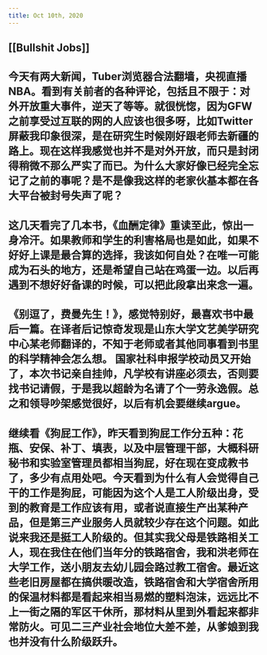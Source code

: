 ```yaml
---
title: Oct 10th, 2020
---
```


## [[Bullshit Jobs]]
## 今天有两大新闻，Tuber浏览器合法翻墙，央视直播NBA。看到有关前者的各种评论，包括且不限于：对外开放重大事件，逆天了等等。就很恍惚，因为GFW之前享受过互联的网的人应该也很多呀，比如Twitter屏蔽我印象很深，是在研究生时候刚好跟老师去新疆的路上。现在这样我感觉也并不是对外开放，而只是封闭得稍微不那么严实了而已。为什么大家好像已经完全忘记了之前的事呢？是不是像我这样的老家伙基本都在各大平台被封号失声了呢？
## 这几天看完了几本书，《血酬定律》重读至此，惊出一身冷汗。如果教师和学生的利害格局也是如此，如果不好好上课是最合算的选择，我该如何自处？在唯一可能成为石头的地方，还是希望自己站在鸡蛋一边。以后再遇到不想好好备课的时候，可以把此段拿出来念一遍。
## 《别逗了，费曼先生！》，感觉特别好，最喜欢书中最后一篇。在译者后记惊奇发现是山东大学文艺美学研究中心某老师翻译的，不知于老师或者其他同事看到书里的科学精神会怎么想。 国家社科申报学校动员又开始了，本次书记亲自挂帅，凡学校有讲座必须去，否则要找书记请假，于是我以超龄为名请了个一劳永逸假。总之和领导吵架感觉很好，以后有机会要继续argue。
## 继续看《狗屁工作》，昨天看到狗屁工作分五种：花瓶、安保、补丁、填表，以及中层管理干部，大概科研秘书和实验室管理员都相当狗屁，好在现在变成教书了，多少有点用处吧。今天看到为什么有人会觉得自己干的工作是狗屁，可能因为这个人是工人阶级出身，受到的教育是工作应该有用，或者说直接生产出某种产品，但是第三产业服务人员就较少存在这个问题。如此说来我还是挺工人阶级的。但其实我父母是铁路相关工人，现在我住在他们当年分的铁路宿舍，我和洪老师在大学工作，送小朋友去幼儿园会路过教工宿舍。最近这些老旧房屋都在搞供暖改造，铁路宿舍和大学宿舍所用的保温材料都是看起来相当易燃的塑料泡沫，远远比不上一街之隔的军区干休所，那材料从里到外看起来都非常防火。可见二三产业社会地位大差不差，从爹娘到我也并没有什么阶级跃升。
##
